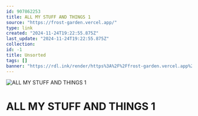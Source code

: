 ```yaml
---
id: 907862253
title: ALL MY STUFF AND THINGS 1
source: "https://frost-garden.vercel.app/"
type: link
created: "2024-11-24T19:22:55.875Z"
last_update: "2024-11-24T19:22:55.875Z"
collection:
id: -1
title: Unsorted
tags: []
banner: "https://rdl.ink/render/https%3A%2F%2Ffrost-garden.vercel.app%2F"
---
```


![ALL MY STUFF AND THINGS 1](https://rdl.ink/render/https%3A%2F%2Ffrost-garden.vercel.app%2F)

# ALL MY STUFF AND THINGS 1

